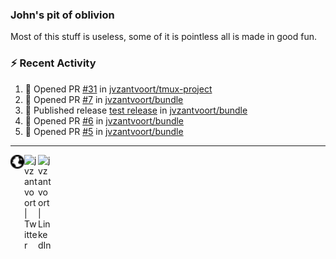 ### John's pit of oblivion

Most of this stuff is useless, some of it is pointless all is made in good fun.

### :zap: Recent Activity

<!--START_SECTION:activity-->
1. 💪 Opened PR [#31](undefined) in [jvzantvoort/tmux-project](https://github.com/jvzantvoort/tmux-project)
2. 💪 Opened PR [#7](undefined) in [jvzantvoort/bundle](https://github.com/jvzantvoort/bundle)
3. 🚀 Published release [test release](https://github.com/jvzantvoort/bundle/releases/tag/bundle-0.0.2) in [jvzantvoort/bundle](https://github.com/jvzantvoort/bundle)
4. 💪 Opened PR [#6](undefined) in [jvzantvoort/bundle](https://github.com/jvzantvoort/bundle)
5. 💪 Opened PR [#5](undefined) in [jvzantvoort/bundle](https://github.com/jvzantvoort/bundle)
<!--END_SECTION:activity-->

---

[<img align="left" alt="jvzantvoort.org" width="22px" src="https://raw.githubusercontent.com/iconic/open-iconic/master/svg/globe.svg" />][website]
[<img align="left" alt="jvzantvoort | Twitter" width="22px" src="https://cdn.jsdelivr.net/npm/simple-icons@v3/icons/twitter.svg" />][twitter]
[<img align="left" alt="jvzantvoort | LinkedIn" width="22px" src="https://cdn.jsdelivr.net/npm/simple-icons@v3/icons/linkedin.svg" />][linkedin]


[website]: https://vanzantvoort.org/
[twitter]: https://twitter.com/jvanzantvoort
[linkedin]: https://www.linkedin.com/in/johnvanzantvoort/
